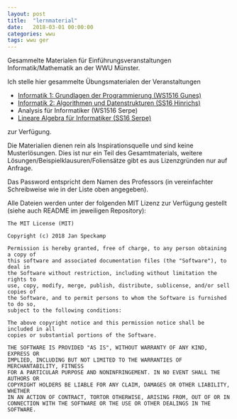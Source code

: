 ```yaml
---
layout: post
title:  "lernmaterial"
date:   2018-03-01 00:00:00
categories: wwu
tags: wwu ger
---
```

Gesammelte Materialen für Einführungsveranstaltungen Informatik/Mathematik an der WWU Münster.

Ich stelle hier gesammelte Übungsmaterialen der Veranstaltungen

 * [Informatik 1: Grundlagen der Programmierung (WS1516 Gunes)](https://uni-muenster.sciebo.de/s/shqCinozZmIz30t)
 * [Informatik 2: Algorithmen und Datenstrukturen (SS16 Hinrichs)](https://uni-muenster.sciebo.de/s/wj3sHLujGGdDINE)
 * Analysis für Informatiker (WS1516 Serpe)
 * [Lineare Algebra für Informatiker (SS16 Serpe)](https://uni-muenster.sciebo.de/s/7juu0aeTElJ4lnW)

zur Verfügung.

Die Materialien dienen rein als Inspirationsquelle und sind keine Musterlösungen.
Dies ist nur ein Teil des Gesamtmaterials, weitere Lösungen/Beispielklausuren/Foliensätze gibt es aus Lizenzgründen nur auf Anfrage.

Das Password entspricht dem Namen des Professors (in vereinfachter Schreibweise wie in der Liste oben angegeben).

Alle Dateien werden unter der folgenden MIT Lizenz zur Verfügung gestellt (siehe auch README im jeweiligen Repository):
~~~~~~
The MIT License (MIT)

Copyright (c) 2018 Jan Speckamp

Permission is hereby granted, free of charge, to any person obtaining a copy of
this software and associated documentation files (the "Software"), to deal in
the Software without restriction, including without limitation the rights to
use, copy, modify, merge, publish, distribute, sublicense, and/or sell copies of
the Software, and to permit persons to whom the Software is furnished to do so,
subject to the following conditions:

The above copyright notice and this permission notice shall be included in all
copies or substantial portions of the Software.

THE SOFTWARE IS PROVIDED "AS IS", WITHOUT WARRANTY OF ANY KIND, EXPRESS OR
IMPLIED, INCLUDING BUT NOT LIMITED TO THE WARRANTIES OF MERCHANTABILITY, FITNESS
FOR A PARTICULAR PURPOSE AND NONINFRINGEMENT. IN NO EVENT SHALL THE AUTHORS OR
COPYRIGHT HOLDERS BE LIABLE FOR ANY CLAIM, DAMAGES OR OTHER LIABILITY, WHETHER
IN AN ACTION OF CONTRACT, TORTOR OTHERWISE, ARISING FROM, OUT OF OR IN
CONNECTION WITH THE SOFTWARE OR THE USE OR OTHER DEALINGS IN THE SOFTWARE.
~~~~~~~~~~